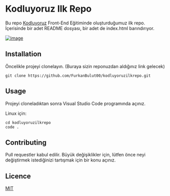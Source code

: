 # Kodluyoruz Ilk Repo

Bu repo [Kodluyoruz](https://www.kodluyoruz.org/) Front-End Eğitiminde oluşturduğumuz ilk repo. İçerisinde bir adet README dosyası, bir adet de index.html barındırıyor.

[![image](https://i.hizliresim.com/d74onm0.PNG)](https://github.com/FurkanBulut00/kodluyoruzilkrepo)

## Installation


Öncelikle projeyi clonelayın. (Buraya sizin reponuzdan aldığınız link gelecek)

```
git clone https://github.com/FurkanBulut00/kodluyoruzilkrepo.git
```
## Usage
Projeyi cloneladıktan sonra Visual Studio Code programında açınız.

Linux için:
```
cd kodluyoruzilkrepo
code .
```
## Contributing
Pull requestler kabul edilir. Büyük değişiklikler için, lütfen önce neyi değiştirmek istediğinizi tartışmak için bir konu açınız.

## Licence 

[MIT](https://choosealicense.com/licenses/mit/)